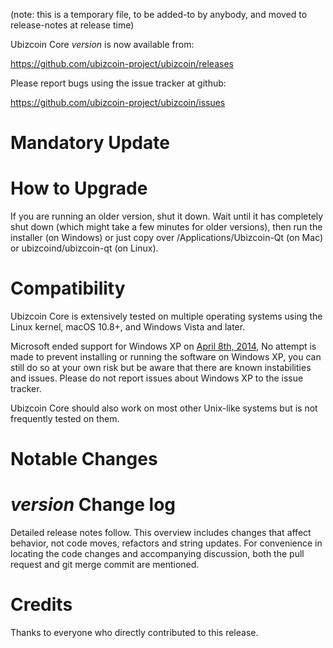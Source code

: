 (note: this is a temporary file, to be added-to by anybody, and moved to release-notes at release time)

Ubizcoin Core *version* is now available from:

  <https://github.com/ubizcoin-project/ubizcoin/releases>

Please report bugs using the issue tracker at github:

  <https://github.com/ubizcoin-project/ubizcoin/issues>

Mandatory Update
==============

How to Upgrade
==============

If you are running an older version, shut it down. Wait until it has completely shut down (which might take a few minutes for older versions), then run the installer (on Windows) or just copy over /Applications/Ubizcoin-Qt (on Mac) or ubizcoind/ubizcoin-qt (on Linux).

Compatibility
==============

Ubizcoin Core is extensively tested on multiple operating systems using
the Linux kernel, macOS 10.8+, and Windows Vista and later.

Microsoft ended support for Windows XP on [April 8th, 2014](https://www.microsoft.com/en-us/WindowsForBusiness/end-of-xp-support),
No attempt is made to prevent installing or running the software on Windows XP, you
can still do so at your own risk but be aware that there are known instabilities and issues.
Please do not report issues about Windows XP to the issue tracker.

Ubizcoin Core should also work on most other Unix-like systems but is not
frequently tested on them.

Notable Changes
===============

*version* Change log
=================

Detailed release notes follow. This overview includes changes that affect
behavior, not code moves, refactors and string updates. For convenience in locating
the code changes and accompanying discussion, both the pull request and
git merge commit are mentioned.


Credits
=======

Thanks to everyone who directly contributed to this release.
